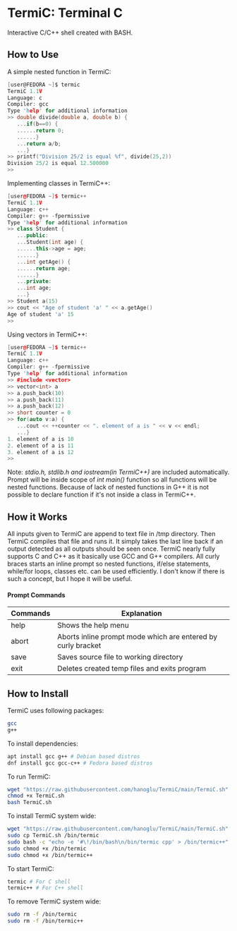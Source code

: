 # TermiC: Terminal C
Interactive C/C++ shell created with BASH.
## How to Use
A simple nested function in TermiC:
```c
[user@FEDORA ~]$ termic
TermiC 1.1V
Language: c
Compiler: gcc
Type 'help' for additional information
>> double divide(double a, double b) {
   ...if(b==0) {
   ......return 0;
   ......}
   ...return a/b;
   ...}
>> printf("Division 25/2 is equal %f", divide(25,2))
Division 25/2 is equal 12.500000
>> 
```
Implementing classes in TermiC++:
```cpp
[user@FEDORA ~]$ termic++
TermiC 1.1V
Language: c++
Compiler: g++ -fpermissive
Type 'help' for additional information
>> class Student {
   ...public:
   ...Student(int age) {
   ......this->age = age;
   ......}
   ...int getAge() {
   ......return age;
   ......}
   ...private:
   ...int age;
   ...}
>> Student a(15)
>> cout << "Age of student 'a' " << a.getAge()
Age of student 'a' 15
>> 
```
Using vectors in TermiC++:
```cpp
[user@FEDORA ~]$ termic++
TermiC 1.1V
Language: c++
Compiler: g++ -fpermissive
Type 'help' for additional information
>> #include <vector>
>> vector<int> a
>> a.push_back(10)
>> a.push_back(11)
>> a.push_back(12)
>> short counter = 0
>> for(auto v:a) {
   ...cout << ++counter << ". element of a is " << v << endl;
   ...}
1. element of a is 10
2. element of a is 11
3. element of a is 12
>> 
```
Note: _stdio.h, stdlib.h and iostream(in TermiC++)_ are included automatically. Prompt will be inside scope of _int main()_ function so all functions will be nested functions. Because of lack of nested functions in G++ it is not possible to declare function if it's not inside a class in TermiC++.
## How it Works
All inputs given to TermiC are append to text file in /tmp directory. Then TermiC compiles that file and runs it. It simply takes the last line back if an output detected as all outputs should be seen once. TermiC nearly fully supports C and C++ as it basically use GCC and G++ compilers. All curly braces starts an inline prompt so nested functions, if/else statements, while/for loops, classes etc. can be used efficiently. I don't know if there is such a concept, but I hope it will be useful.
#### Prompt Commands
|Commands|Explanation|
|--------|-----------|
|help|Shows the help menu|
|abort|Aborts inline prompt mode which are entered by curly bracket|
|save|Saves source file to working directory|
|exit|Deletes created temp files and exits program|

## How to Install
TermiC uses following packages:
```bash
gcc
g++
```
To install dependencies:
```bash
apt install gcc g++ # Debian based distros
dnf install gcc gcc-c++ # Fedora based distros
```
To run TermiC:
```bash
wget "https://raw.githubusercontent.com/hanoglu/TermiC/main/TermiC.sh"
chmod +x TermiC.sh
bash TermiC.sh
```
To install TermiC system wide:
```bash
wget "https://raw.githubusercontent.com/hanoglu/TermiC/main/TermiC.sh"
sudo cp TermiC.sh /bin/termic
sudo bash -c "echo -e '#\!/bin/bash\n/bin/termic cpp' > /bin/termic++"
sudo chmod +x /bin/termic
sudo chmod +x /bin/termic++
```
To start TermiC:
```bash
termic # For C shell
termic++ # For C++ shell
```
To remove TermiC system wide:
```bash
sudo rm -f /bin/termic
sudo rm -f /bin/termic++
```
